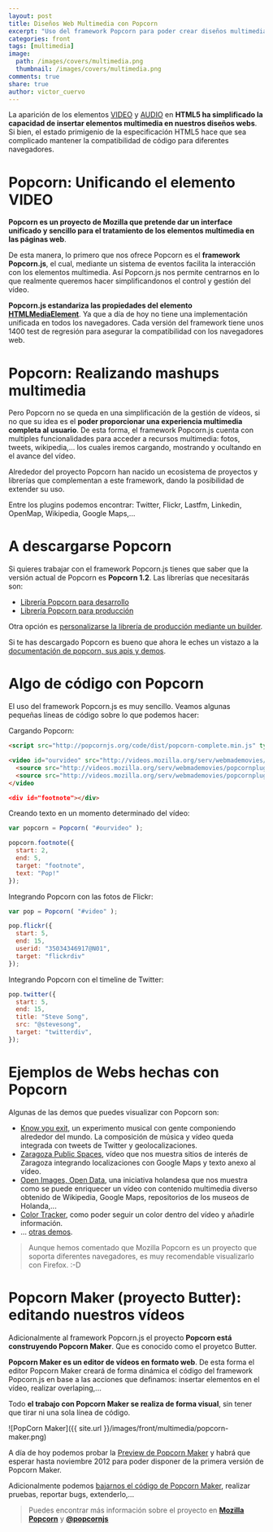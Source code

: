 ```yaml
---
layout: post
title: Diseños Web Multimedia con Popcorn
excerpt: "Uso del framework Popcorn para poder crear diseños multimedia basados en vídeo para tu web."
categories: front
tags: [multimedia]
image:
  path: /images/covers/multimedia.png
  thumbnail: /images/covers/multimedia.png
comments: true
share: true
author: victor_cuervo
---
```


La aparición de los elementos [VIDEO][video] y [AUDIO][audio] en **HTML5 ha simplificado la capacidad de insertar elementos multimedia en nuestros diseños webs**. Si bien, el estado primigenio de la especificación HTML5 hace que sea complicado mantener la compatibilidad de código para diferentes navegadores.

# Popcorn: Unificando el elemento VIDEO
**Popcorn es un proyecto de Mozilla que pretende dar un interface unificado y sencillo para el tratamiento de los elementos multimedia en las páginas web**.

De esta manera, lo primero que nos ofrece Popcorn es el **framework Popcorn.js**, el cual, mediante un sistema de eventos facilita la interacción con los elementos multimedia. Así Popcorn.js nos permite centrarnos en lo que realmente queremos hacer simplificandonos el control y gestión del vídeo.

**Popcorn.js estandariza las propiedades del elemento [HTMLMediaElement][mediaelement]**. Ya que a día de hoy no tiene una implementación unificada en todos los navegadores. Cada versión del framework tiene unos 1400 test de regresión para asegurar la compatibilidad con los navegadores web.

# Popcorn: Realizando mashups multimedia
Pero Popcorn no se queda en una simplificación de la gestión de vídeos, si no que su idea es el **poder proporcionar una experiencia multimedia completa al usuario**. De esta forma, el framework Popcorn.js cuenta con multiples funcionalidades para acceder a recursos multimedia: fotos, tweets, wikipedia,... los cuales iremos cargando, mostrando y ocultando en el avance del vídeo.

Alrededor del proyecto Popcorn han nacido un ecosistema de proyectos y librerías que complementan a este framework, dando la posibilidad de extender su uso.

Entre los plugins podemos encontrar: Twitter, Flickr, Lastfm, Linkedin, OpenMap, Wikipedia, Google Maps,...

# A descargarse Popcorn
Si quieres trabajar con el framework Popcorn.js tienes que saber que la versión actual de Popcorn es **Popcorn 1.2**. Las librerías que necesitarás son:

* <a title="Popcorn para desarrollo" href="http://popcornjs.org/code/dist/popcorn-complete.js">Librería Popcorn para desarrollo</a>
* <a title="Librería Popcorn para producción" href="http://popcornjs.org/code/dist/popcorn-complete.js">Librería Popcorn para producción</a>

Otra opción es [personalizarse la librería de producción mediante un builder][personalizarpopcorn].

Si te has descargado Popcorn es bueno que ahora le eches un vistazo a la [documentación de popcorn, sus apis y demos][popcorn].

# Algo de código con Popcorn
El uso del framework Popcorn.js es muy sencillo. Veamos algunas pequeñas líneas de código sobre lo que podemos hacer:

Cargando Popcorn:

~~~html
<script src="http://popcornjs.org/code/dist/popcorn-complete.min.js" type="text/javascript"></script>

<video id="ourvideo" src="http://videos.mozilla.org/serv/webmademovies/popcornplug.mp4" width="300" height="180">
  <source src="http://videos.mozilla.org/serv/webmademovies/popcornplug.ogv" />
  <source src="http://videos.mozilla.org/serv/webmademovies/popcornplug.webm" />
</video

<div id="footnote"></div>
~~~

Creando texto en un momento determinado del vídeo:

~~~javascript
var popcorn = Popcorn( "#ourvideo" );

popcorn.footnote({
  start: 2,
  end: 5,
  target: "footnote",
  text: "Pop!"
});
~~~

Integrando Popcorn con las fotos de Flickr:

~~~javascript
var pop = Popcorn( "#video" );

pop.flickr({
  start: 5,
  end: 15,
  userid: "35034346917@N01",
  target: "flickrdiv"
});
~~~

Integrando Popcorn con el timeline de Twitter:

~~~javascript
pop.twitter({
  start: 5,
  end: 15,
  title: "Steve Song",
  src: "@stevesong",
  target: "twitterdiv",
});
~~~

# Ejemplos de Webs hechas con Popcorn
Algunas de las demos que puedes visualizar con Popcorn son:


* [Know you exit][knowyourexit], un experimento musical con gente componiendo alrededor del mundo. La composición de música y vídeo queda integrada con tweets de Twitter y geolocalizaciones.
* [Zaragoza Public Spaces][zaragoza], vídeo que nos muestra sitios de interés de Zaragoza integrando localizaciones con Google Maps y texto anexo al vídeo.
* [Open Images, Open Data][openimages], una iniciativa holandesa que nos muestra como se puede enriquecer un vídeo con contenido multimedia diverso obtenido de Wikipedia, Google Maps, repositorios de los museos de Holanda,...
* [Color Tracker][colortracker], como poder seguir un color dentro del vídeo y añadirle información.
* ... [otras demos][otrasdemos].

>Aunque hemos comentado que Mozilla Popcorn es un proyecto que soporta diferentes navegadores, es muy recomendable visualizarlo con Firefox. :-D

# Popcorn Maker (proyecto Butter): editando nuestros vídeos
Adicionalmente al framework Popcorn.js el proyecto **Popcorn está construyendo Popcorn Maker**. Que es conocido como el proyetco Butter.

**Popcorn Maker es un editor de vídeos en formato web**. De esta forma el editor Popcorn Maker creará de forma dinámica el código del framework Popcorn.js en base a las acciones que definamos: insertar elementos en el vídeo, realizar overlaping,...

Todo **el trabajo con Popcorn Maker se realiza de forma visual**, sin tener que tirar ni una sola línea de código.

![PopCorn Maker]({{ site.url }}/images/front/multimedia/popcorn-maker.png)

A día de hoy podemos probar la [Preview de Popcorn Maker][popcornpreview] y habrá que esperar hasta noviembre 2012 para poder disponer de la primera versión de Popcorn Maker.

Adicionalmente podemos [bajarnos el código de Popcorn Maker][popcorncodigo], realizar pruebas, reportar bugs, extenderlo,...

> Puedes encontrar más información sobre el proyecto en **[Mozilla Popcorn][popcornmozilla]** y **[@popcornjs][popcorntwitter]**

[video]: http://w3api.com/wiki/HTML5:VIDEO
[audio]: http://w3api.com/wiki/HTML5:AUDIO
[mediaelement]: http://w3api.com/wiki/DOM:HTMLMediaElement
[personalizarpopcorn]: http://mozillapopcorn.org/build-tool/
[popcorn]: http://popcornjs.org/
[knowyourexit]: http://www.robmorrismusic.com/knowyourexit/
[zaragoza]: http://www.samuelnegredo.com/zaragoza-public-spaces/gran-via.htm
[openimages]: http://rdbg.tuxic.nl:4444/apps/openbeelden
[colortracker]: http://anavallasuiza.com/popcorn/
[otrasdemos]: http://popcornjs.org/demos
[popcornpreview]: http://mozillapopcorn.org/popcorn-maker/
[popcorncodigo]: https://github.com/mozilla/butter
[popcorntwitter]:https://twitter.com/popcornjs
[popcornmozilla]: http://mozillapopcorn.org
